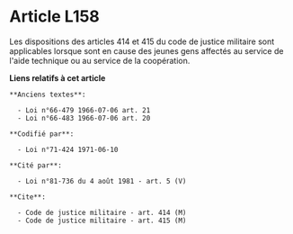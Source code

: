 # Article L158

Les dispositions des articles 414 et 415 du code de justice militaire sont applicables lorsque sont en cause des jeunes gens
affectés au service de l'aide technique ou au service de la coopération.

**Liens relatifs à cet article**

	**Anciens textes**:

	  - Loi n°66-479 1966-07-06 art. 21
	  - Loi n°66-483 1966-07-06 art. 20

	**Codifié par**:

	  - Loi n°71-424 1971-06-10

	**Cité par**:

	  - Loi n°81-736 du 4 août 1981 - art. 5 (V)

	**Cite**:

	  - Code de justice militaire - art. 414 (M)
	  - Code de justice militaire - art. 415 (M)

